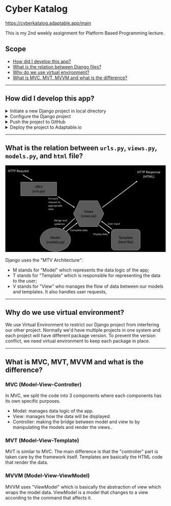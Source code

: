 # Cyber Katalog

https://cyberkatalog.adaptable.app/main

This is my 2nd weekly assignment for Platform Based Programming lecture.

## Scope
- [How did I develop this app?](#first)
- [What is the relation between Django files?](#second)
- [Why do we use virtual environment?](#third)
- [What is MVC, MVT, MVVM and what is the difference?](#fourth)

---

## <a id="first">How did I develop this app?</a>

<details>
<summary >Initiate a new Django project in local directory</summary>

1. Create a new directory named `e_katalog` and navigate to the directory.
    ```p
    mkdir e_katalog
    cd e_katalog
    ```
2. Create a new virtual environment.
    ```p
    python -m venv env
    ```
3. Activate your virtual environment.
    - Command Prompt
        ```
        env\Scripts\activate.bat
        ```
    - PowerShell
        ```
        ./env/Scripts/Activate.ps1
        ```
    - Unix
        ```
        source env/bin/activate
        ```
4. The `(env)` at the beginning of command line in terminal indicates that the virtual environment is active.
5. Create `requirements.txt` file and add some required dependencies. As instance:
    ```
    django
    gunicorn
    whitenoise
    psycopg2-binary
    requests
    urllib3
    ```
6. Install the dependencies by executing the command below. Make sure the virtual environment is still running.
    ```p
    pip install -r requirements.txt
    ```
7. Still in the same directory level, create a new project directory named `e_katalog` by executing the command below.
    ```p
    django-admin startproject e_katalog .
    ```
8. For demonstration purpose, allow access from **any** host by setting the `ALLOWED_HOST` value to `["*"]` in `settings.py` file which is located inside the `e_katalog` project from the step before.
9. Now you can run the Django server by executing the command below from root directory.
    - Windows:
        ```p
        python manage.py runserver
        ```
    - Unix:
        ```p
        ./manage.py runserver
        ```
</details>

<details>
<summary>Configure the Django project</summary>

1. Create the `main` directory.
    ```p
    python manage.py startapp main
    ```
2. Add `main` directory to the `INSTALLED_APPS` value in `e_katalog/settings.py`.
3. Create a `templates` directory inside `main` directory.
4. Create the `main.html` inside the `templates` directory.
5. Configure the `models.py` inside `main` according to the assignment's favor. For example:
    ```python
    from django.db import models    

    class Item(models.Model):
      name = models.CharField(max_length=255)
      amount = models.IntegerField()
      description = models.TextField()
      created_at = models.DateTimeField(auto_now_add=True)
      updated_at = models.DateTimeField(auto_now=True)
    ```
6. Migrate the created model.
    ```p
    python manage.py makemigrations
    python manage.py migrate
    ```
7. Create some render functions in `views.py` inside `main`.
8. Configure the routing at `urls.py`. We can do it directly in `e_katalog/urls.py`, or in `main/urls.py` then include it in `e_katalog/urls.py`.

</details>

<details>
<summary>Push the project to GitHub</summary>
    
1. Create a `.gitignore` file. I used the Django `.gitignore` template from [this](https://djangowaves.com/tips-tricks/gitignore-for-a-django-project/) website.
2. Create a new public repository in GitHub named `e_katalog`.
3. Initiate and push the local repository to the Git repository.
    ```p
    git init
    git add -A
    git commit -m "initial commit"
    git branch -M main
    git remote add origin https://github.com/CyberSleeper/e_katalog.git
    git push -u origin main
    ```
    
</details>

<details>
<summary>Deploy the project to Adaptable.io</summary>

1. Create or login to Adaptable account.
2. Create new app by connect to an existing repository, and choose the repository to deploy.
3. Choose the branch to deploy.
4. Select `Python App Template` and then `PostgreSQL`.
5. Select the Python version based on the local Python version and enter below command in `Start Command` field.
    ```p
    python manage.py migrate && gunicorn shopping_list.wsgi
    ```
6. Insert the app name. Note that this value is gonna be the web domain for the app as well.
7. Check the `HTTP Listener on PORT` and deploy the app.

</details>

---

## <a id="second">What is the relation between `urls.py`, `views.py`, `models.py`, and `html` file?</a>

![MTV Django Architecture](https://github.com/CyberSleeper/e_katalog/blob/main/MVT%20Django%20Architecture.png)

Django uses the "MTV Architecture":
- M stands for "Model" which represents the data logic of the app;
- T stands for "Template" which is responsible for representing the data to the user;
- V stands for "View" who manages the flow of data between our models and templates. It also handles user requests,

---

## <a id="third">Why do we use virtual environment?</a>

We use Virtual Environment to restrict our Django project from interfering our other project. Normally we'd have multiple projects in one system and each project will have different package version. To prevent the version conflict, we need virtual environment to keep each package in place.

---

## <a id="fourth">What is MVC, MVT, MVVM and what is the difference?</a>

### MVC (Model-View-Controller)

In MVC, we split the code into 3 components where each components has its own specific purposes.

- Model: manages data logic of the app.
- View: manages how the data will be displayed.
- Controller: making the bridge between model and view to by manipulating the models and render the views..

### MVT (Model-View-Template)

MVT is similar to MVC. The main difference is that the "controller" part is taken care by the framework itself. Templates are basically the HTML code that render the data.

### MVVM (Model-View-ViewModel)

MVVM uses "ViewModel" which is basically the abstraction of view which wraps the model data. ViewModel is a model that changes to a view according to the command that affects it.